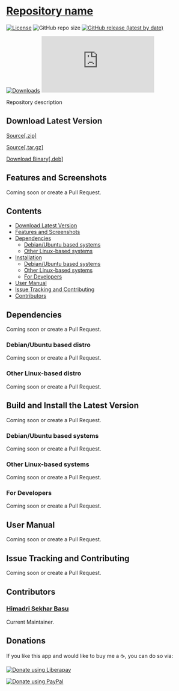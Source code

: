 # [Repository name](https://github.com/hsbasu/template-repo)

[![License](https://img.shields.io/github/license/hsbasu/template-repo?label=License)](https://github.com/hsbasu/template-repo/blob/master/LICENSE)
![GitHub repo size](https://img.shields.io/github/repo-size/hsbasu/template-repo?label=Repo%20size)
[![GitHub release (latest by date)](https://img.shields.io/github/v/release/hsbasu/template-repo?label=Latest%20Stable%20Release)](https://github.com/hsbasu/template-repo/releases/latest)

[![Downloads](https://img.shields.io/github/downloads/hsbasu/template-repo/total?label=Downloads&style=flat-square)](#download-latest-version)
[![GitHub release (latest by date and asset)](https://img.shields.io/github/downloads/hsbasu/template-repo/1.0.2/template-repo_1.0.2_all.deb?color=blue&label=Downloads%40Latest)](https://github.com/hsbasu/template-repo/releases/download/1.0.2/template-repo_1.0.2_all.deb)

Repository description

## Download Latest Version

[Source[.zip]]()

[Source[.tar.gz]]()

[Download Binary[.deb]]()

## Features and Screenshots
Coming soon or create a Pull Request.

## Contents
- [Download Latest Version](#download-latest-version)
- [Features and Screenshots](#features-and-screenshots)
- [Dependencies](#dependencies)
	- [Debian/Ubuntu based systems](#debianubuntu-based-distro)
	- [Other Linux-based systems](#other-linux-based-distro)
- [Installation](#build-and-install-the-latest-version)
	- [Debian/Ubuntu based systems](#debianubuntu-based-systems)
	- [Other Linux-based systems](#other-linux-based-systems)
	- [For Developers](#for-developers)
- [User Manual](#user-manual)
- [Issue Tracking and Contributing](#issue-tracking-and-contributing)
- [Contributors](#contributors)

## Dependencies
Coming soon or create a Pull Request.
### Debian/Ubuntu based distro
Coming soon or create a Pull Request.
### Other Linux-based distro
Coming soon or create a Pull Request.

## Build and Install the Latest Version
Coming soon or create a Pull Request.
### Debian/Ubuntu based systems
Coming soon or create a Pull Request.
### Other Linux-based systems
Coming soon or create a Pull Request.
### For Developers
Coming soon or create a Pull Request.

## User Manual
Coming soon or create a Pull Request.

## Issue Tracking and Contributing
Coming soon or create a Pull Request.

## Contributors

### [Himadri Sekhar Basu](https://hsbasu.github.io)
Current Maintainer.

## Donations
If you like this app and would like to buy me a &#x2615;, you can do so via:

<a href="https://liberapay.com/hsbasu/donate"><img alt="Donate using Liberapay" src="https://liberapay.com/assets/widgets/donate.svg"></a>

<a href="https://paypal.me/hsbasu"><img alt="Donate using PayPal" src="https://www.paypalobjects.com/webstatic/i/logo/rebrand/ppcom.svg"></a>